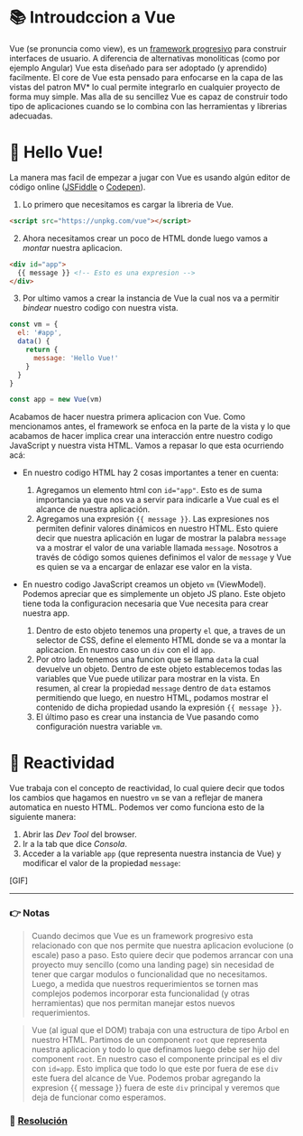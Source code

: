 # 📚 Introudccion a Vue

Vue (se pronuncia como view), es un [framework progresivo](#notas) para construir interfaces de usuario. A diferencia de alternativas monoliticas (como por ejemplo Angular) Vue esta diseñado para ser adoptado (y aprendido) facilmente.
El core de Vue esta pensado para enfocarse en la capa de las vistas del patron MV* lo cual permite integrarlo en cualquier proyecto de forma muy simple.
Mas alla de su sencillez Vue es capaz de construir todo tipo de aplicaciones cuando se lo combina con
las herramientas y librerias adecuadas.

# 👋 Hello Vue!

La manera mas facil de empezar a jugar con Vue es usando algún editor de código online ([JSFiddle](https://jsfiddle.net) o [Codepen](https://codepen.io)).

1. Lo primero que necesitamos es cargar la libreria de Vue.
  ```html
  <script src="https://unpkg.com/vue"></script>
  ```

2. Ahora necesitamos crear un poco de HTML donde luego vamos a *montar* nuestra aplicacion.
  ```html
  <div id="app">
    {{ message }} <!-- Esto es una expresion -->
  </div>
  ```

3. Por ultimo vamos a crear la instancia de Vue la cual nos va a permitir *bindear* nuestro codigo con nuestra vista.

  ```javascript
  const vm = {
    el: '#app',
    data() {
      return {
        message: 'Hello Vue!'
      }
    }
  }

  const app = new Vue(vm)
  ```

Acabamos de hacer nuestra primera aplicacion con Vue. Como mencionamos antes, el framework se enfoca en la parte de la vista y lo que acabamos de hacer implica crear una interacción entre nuestro codigo JavaScript y nuestra vista HTML. Vamos a repasar lo que esta ocurriendo acá:

* En nuestro codigo HTML hay 2 cosas importantes a tener en cuenta:
  1. Agregamos un elemento html con `id="app"`. Esto es de suma importancia ya que nos va a servir para indicarle a Vue cual es el alcance de nuestra aplicación.
  2. Agregamos una expresión `{{ message }}`. Las expresiones nos permiten definir valores dinámicos en nuestro HTML. Esto quiere decir que nuestra aplicación en lugar de mostrar la palabra `message` va a mostrar el valor de una variable llamada `message`. Nosotros a través de código somos quienes definimos el valor de `message` y Vue es quien se va a encargar de enlazar ese valor en la vista.

* En nuestro codigo JavaScript creamos un objeto `vm` (ViewModel). Podemos apreciar que es simplemente un objeto JS plano. Este objeto tiene toda la configuracion necesaria que Vue necesita para crear nuestra app.
  1. Dentro de esto objeto tenemos una property `el` que, a traves de un selector de CSS, define el elemento HTML donde se va a montar la aplicacion. En nuestro caso un `div` con el id `app`.
  2. Por otro lado tenemos una funcion que se llama `data` la cual devuelve un objeto. Dentro de este objeto establecemos todas las variables que Vue puede utilizar para mostrar en la vista. En resumen, al crear la propiedad `message` dentro de `data` estamos permitiendo que luego, en nuestro HTML, podamos mostrar el contenido de dicha propiedad usando la expresión `{{ message }}`.
  3. El último paso es crear una instancia de Vue pasando como configuración nuestra variable `vm`.


# 🏃‍ Reactividad

Vue trabaja con el concepto de reactividad, lo cual quiere decir que todos los cambios que hagamos en nuestro `vm` se van a reflejar de manera automatica en nuesto HTML. Podemos ver como funciona esto de la siguiente manera:

1. Abrir las *Dev Tool* del browser.
2. Ir a la tab que dice *Consola*.
3. Acceder a la variable `app` (que representa nuestra instancia de Vue) y modificar el valor de la propiedad `message`:


[GIF]

___
### 👉 Notas
> Cuando decimos que Vue es un framework progresivo esta relacionado con que nos permite que nuestra aplicacion evolucione (o escale) paso a paso. Esto quiere decir que podemos arrancar con una proyecto muy sencillo (como una landing page) sin necesidad de tener que cargar modulos o funcionalidad que no necesitamos. Luego, a medida que nuestros requerimientos se tornen mas complejos podemos incorporar esta funcionalidad (y otras herramientas) que nos permitan manejar estos nuevos requerimientos.

> Vue (al igual que el DOM) trabaja con una estructura de tipo Arbol en nuestro HTML. Partimos de un component `root` que representa nuestra aplicacion y todo lo que definamos luego debe ser hijo del component `root`. En nuestro caso el componente principal es el div con `id=app`. Esto implica que todo lo que este por fuera de ese `div` este fuera del alcance de Vue. Podemos probar agregando la expresion {{ message }} fuera de este `div` principal y veremos que deja de funcionar como esperamos.


### 📝 [Resolución](https://jsfiddle.net/ianaya89/f8s8nh58)
